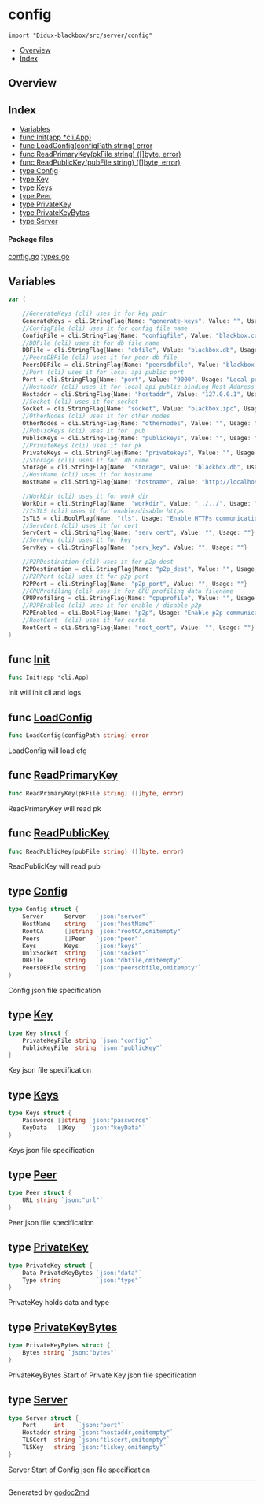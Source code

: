 

# config
`import "Didux-blackbox/src/server/config"`

* [Overview](#pkg-overview)
* [Index](#pkg-index)

## <a name="pkg-overview">Overview</a>



## <a name="pkg-index">Index</a>
* [Variables](#pkg-variables)
* [func Init(app *cli.App)](#Init)
* [func LoadConfig(configPath string) error](#LoadConfig)
* [func ReadPrimaryKey(pkFile string) ([]byte, error)](#ReadPrimaryKey)
* [func ReadPublicKey(pubFile string) ([]byte, error)](#ReadPublicKey)
* [type Config](#Config)
* [type Key](#Key)
* [type Keys](#Keys)
* [type Peer](#Peer)
* [type PrivateKey](#PrivateKey)
* [type PrivateKeyBytes](#PrivateKeyBytes)
* [type Server](#Server)


#### <a name="pkg-files">Package files</a>
[config.go](/src/Didux-blackbox/src/server/config/config.go) [types.go](/src/Didux-blackbox/src/server/config/types.go) 



## <a name="pkg-variables">Variables</a>
``` go
var (

    //GenerateKeys (cli) uses it for key pair
    GenerateKeys = cli.StringFlag{Name: "generate-keys", Value: "", Usage: "Generate a new keypair"}
    //ConfigFile (cli) uses it for config file name
    ConfigFile = cli.StringFlag{Name: "configfile", Value: "blackbox.conf", Usage: "Config file name"}
    //DBFile (cli) uses it for db file name
    DBFile = cli.StringFlag{Name: "dbfile", Value: "blackbox.db", Usage: "DB file name"}
    //PeersDBFile (cli) uses it for peer db file
    PeersDBFile = cli.StringFlag{Name: "peersdbfile", Value: "blackbox-peers.db", Usage: "Peers DB file name"}
    //Port (cli) uses it for local api public port
    Port = cli.StringFlag{Name: "port", Value: "9000", Usage: "Local port to the Public API"}
    //Hostaddr (cli) uses it for local api public binding Host Address
    Hostaddr = cli.StringFlag{Name: "hostaddr", Value: "127.0.0.1", Usage: "Local IP to bind the Public API"}
    //Socket (cli) uses it for socket
    Socket = cli.StringFlag{Name: "socket", Value: "blackbox.ipc", Usage: "IPC socket to the Private API"}
    //OtherNodes (cli) uses it for other nodes
    OtherNodes = cli.StringFlag{Name: "othernodes", Value: "", Usage: "\"Boot nodes\" to connect"}
    //PublicKeys (cli) uses it for  pub
    PublicKeys = cli.StringFlag{Name: "publickeys", Value: "", Usage: "Public keys"}
    //PrivateKeys (cli) uses it for pk
    PrivateKeys = cli.StringFlag{Name: "privatekeys", Value: "", Usage: "Private keys"}
    //Storage (cli) uses it for  db name
    Storage = cli.StringFlag{Name: "storage", Value: "blackbox.db", Usage: "Database file name"}
    //HostName (cli) uses it for hostname
    HostName = cli.StringFlag{Name: "hostname", Value: "http://localhost", Usage: "HostName is the PartyInfoRequest url argument by used by syncpeer.sync()"}

    //WorkDir (cli) uses it for work dir
    WorkDir = cli.StringFlag{Name: "workdir", Value: "../../", Usage: ""}
    //IsTLS (cli) uses it for enable/disable https
    IsTLS = cli.BoolFlag{Name: "tls", Usage: "Enable HTTPs communication"}
    //ServCert (cli) uses it for cert
    ServCert = cli.StringFlag{Name: "serv_cert", Value: "", Usage: ""}
    //ServKey (cli) uses it for key
    ServKey = cli.StringFlag{Name: "serv_key", Value: "", Usage: ""}

    //P2PDestination (cli) uses it for p2p dest
    P2PDestination = cli.StringFlag{Name: "p2p_dest", Value: "", Usage: ""}
    //P2PPort (cli) uses it for p2p port
    P2PPort = cli.StringFlag{Name: "p2p_port", Value: "", Usage: ""}
    //CPUProfiling (cli) uses it for CPU profiling data filename
    CPUProfiling = cli.StringFlag{Name: "cpuprofile", Value: "", Usage: "CPU profiling data filename"}
    //P2PEnabled (cli) uses it for enable / disable p2p
    P2PEnabled = cli.BoolFlag{Name: "p2p", Usage: "Enable p2p communication"}
    //RootCert  (cli) uses it for certs
    RootCert = cli.StringFlag{Name: "root_cert", Value: "", Usage: ""}
)
```


## <a name="Init">func</a> [Init](/src/target/config.go?s=4148:4171#L99)
``` go
func Init(app *cli.App)
```
Init will init cli and logs



## <a name="LoadConfig">func</a> [LoadConfig](/src/target/config.go?s=4497:4537#L109)
``` go
func LoadConfig(configPath string) error
```
LoadConfig will load cfg



## <a name="ReadPrimaryKey">func</a> [ReadPrimaryKey](/src/target/config.go?s=6539:6589#L188)
``` go
func ReadPrimaryKey(pkFile string) ([]byte, error)
```
ReadPrimaryKey will read pk



## <a name="ReadPublicKey">func</a> [ReadPublicKey](/src/target/config.go?s=7048:7098#L209)
``` go
func ReadPublicKey(pubFile string) ([]byte, error)
```
ReadPublicKey will read pub




## <a name="Config">type</a> [Config](/src/target/types.go?s=1736:2095#L58)
``` go
type Config struct {
    Server      Server   `json:"server"`
    HostName    string   `json:"hostName"`
    RootCA      []string `json:"rootCA,omitempty"`
    Peers       []Peer   `json:"peer"`
    Keys        Keys     `json:"keys"`
    UnixSocket  string   `json:"socket"`
    DBFile      string   `json:"dbfile,omitempty"`
    PeersDBFile string   `json:"peersdbfile,omitempty"`
}

```
Config json file specification










## <a name="Key">type</a> [Key](/src/target/types.go?s=1472:1572#L46)
``` go
type Key struct {
    PrivateKeyFile string `json:"config"`
    PublicKeyFile  string `json:"publicKey"`
}

```
Key json file specification










## <a name="Keys">type</a> [Keys](/src/target/types.go?s=1605:1701#L52)
``` go
type Keys struct {
    Passwords []string `json:"passwords"`
    KeyData   []Key    `json:"keyData"`
}

```
Keys json file specification










## <a name="Peer">type</a> [Peer](/src/target/types.go?s=1395:1440#L41)
``` go
type Peer struct {
    URL string `json:"url"`
}

```
Peer json file specification










## <a name="PrivateKey">type</a> [PrivateKey](/src/target/types.go?s=982:1080#L25)
``` go
type PrivateKey struct {
    Data PrivateKeyBytes `json:"data"`
    Type string          `json:"type"`
}

```
PrivateKey holds data and type










## <a name="PrivateKeyBytes">type</a> [PrivateKeyBytes](/src/target/types.go?s=887:947#L20)
``` go
type PrivateKeyBytes struct {
    Bytes string `json:"bytes"`
}

```
PrivateKeyBytes Start of Private Key json file specification










## <a name="Server">type</a> [Server](/src/target/types.go?s=1177:1362#L33)
``` go
type Server struct {
    Port     int    `json:"port"`
    Hostaddr string `json:"hostaddr,omitempty"`
    TLSCert  string `json:"tlscert,omitempty"`
    TLSKey   string `json:"tlskey,omitempty"`
}

```
Server Start of Config json file specification














- - -
Generated by [godoc2md](http://godoc.org/github.com/davecheney/godoc2md)
